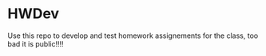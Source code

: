 # HWDev
Use this repo to develop and test homework assignements for the class, too bad it is public!!!!
